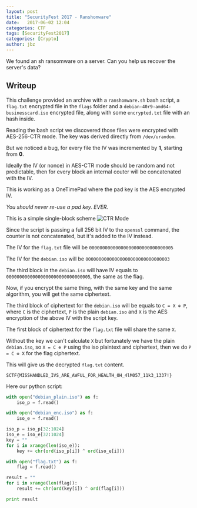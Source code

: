 ```yaml
---
layout: post
title: "SecurityFest 2017 - Ranshomware"
date:   2017-06-02 12:04
categories: CTF
tags: [SecurityFest2017]
categories: [Crypto]
author: jbz
---
```


 We found an sh ransomware on a server. Can you help us recover the server's data? 
 
 ## Writeup
 This challenge provided an archive with a `ranshomware.sh` bash script, a `flag.txt` encrypted file in the `flags` folder and a `debian-40r9-amd64-businesscard.iso` encrypted file, along with some `encrypted.txt` file with an hash inside.
 
Reading the bash script we discovered those files were encrypted with AES-256-CTR mode. The key was derived directly from `/dev/urandom`.

But we noticed a bug, for every file the IV was incremented by **1**, starting from **0**.

Ideally the IV (or nonce) in AES-CTR mode should be random and not predictable, then for every block an internal couter will be concatenated with the IV.

This is working as a OneTimePad where the pad key is the AES encrypted IV.

*You should never re-use a pad key. EVER.*

This is a simple single-block scheme
![CTR Mode](https://i.stack.imgur.com/lB2tI.jpg)

Since the script is passing a full 256 bit IV to the `openssl` command, the counter is not concatenated, but it's added to the IV instead.

The IV for the `flag.txt` file will be `00000000000000000000000000000005`

The IV for the `debian.iso` will be `00000000000000000000000000000003`

The third block in the `debian.iso` will have IV equals to `00000000000000000000000000000005`, the same as the flag.

Now, if you encrypt the same thing, with the same key and the same algorithm, you will get the same ciphertext.

The third block of ciphertext for the `debian.iso` will be equals to `C = X ⊕ P`, where `C` is the ciphertext, `P` is the plain `debian.iso` and `X` is the AES encryption of the above IV with the script key.

The first block of ciphertext for the `flag.txt` file will share the same `X`.

Without the key we can't calculate `X` but fortunately we have the plain `debian.iso`, so `X = C ⊕ P` using the iso plaintext and ciphertext, then we do `P = C ⊕ X` for the flag ciphertext.

This will give us the decrypted `flag.txt` content.

```
SCTF{MISSHANDLED_IVS_ARE_AWFUL_FOR_HEALTH_0H_4lM057_11k3_1337!}
```

Here our python script:

```python
with open("debian_plain.iso") as f:
    iso_p = f.read()

with open("debian_enc.iso") as f:
    iso_e = f.read()

iso_p = iso_p[32:1024]
iso_e = iso_e[32:1024]
key = ""
for i in xrange(len(iso_e)):
    key += chr(ord(iso_p[i]) ^ ord(iso_e[i]))

with open("flag.txt") as f:
    flag = f.read()

result = ""
for i in xrange(len(flag)):
    result += chr(ord(key[i]) ^ ord(flag[i]))

print result
```

